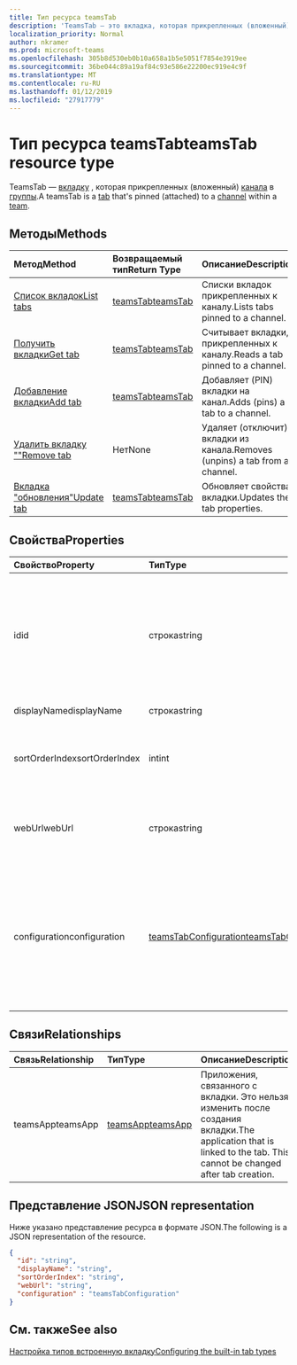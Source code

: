 ```yaml
---
title: Тип ресурса teamsTab
description: 'TeamsTab — это вкладка, которая прикрепленных (вложенный) канала в группе. '
localization_priority: Normal
author: nkramer
ms.prod: microsoft-teams
ms.openlocfilehash: 305b8d530eb0b10a658a1b5e5051f7854e3919ee
ms.sourcegitcommit: 36be044c89a19af84c93e586e22200ec919e4c9f
ms.translationtype: MT
ms.contentlocale: ru-RU
ms.lasthandoff: 01/12/2019
ms.locfileid: "27917779"
---
```

# <a name="teamstab-resource-type"></a><span data-ttu-id="f3ab5-103">Тип ресурса teamsTab</span><span class="sxs-lookup"><span data-stu-id="f3ab5-103">teamsTab resource type</span></span>



<span data-ttu-id="f3ab5-104">TeamsTab — [вкладку](../resources/teamstab.md) , которая прикрепленных (вложенный) [канала](channel.md) в [группы](team.md).</span><span class="sxs-lookup"><span data-stu-id="f3ab5-104">A teamsTab is a [tab](../resources/teamstab.md) that's pinned (attached) to a [channel](channel.md) within a [team](team.md).</span></span> 

## <a name="methods"></a><span data-ttu-id="f3ab5-105">Методы</span><span class="sxs-lookup"><span data-stu-id="f3ab5-105">Methods</span></span>

| <span data-ttu-id="f3ab5-106">Метод</span><span class="sxs-lookup"><span data-stu-id="f3ab5-106">Method</span></span>       | <span data-ttu-id="f3ab5-107">Возвращаемый тип</span><span class="sxs-lookup"><span data-stu-id="f3ab5-107">Return Type</span></span>  |<span data-ttu-id="f3ab5-108">Описание</span><span class="sxs-lookup"><span data-stu-id="f3ab5-108">Description</span></span>|
|:---------------|:--------|:----------|
|[<span data-ttu-id="f3ab5-109">Список вкладок</span><span class="sxs-lookup"><span data-stu-id="f3ab5-109">List tabs</span></span>](../api/teamstab-list.md) | [<span data-ttu-id="f3ab5-110">teamsTab</span><span class="sxs-lookup"><span data-stu-id="f3ab5-110">teamsTab</span></span>](teamstab.md) | <span data-ttu-id="f3ab5-111">Списки вкладок прикрепленных к каналу.</span><span class="sxs-lookup"><span data-stu-id="f3ab5-111">Lists tabs pinned to a channel.</span></span>|
|[<span data-ttu-id="f3ab5-112">Получить вкладки</span><span class="sxs-lookup"><span data-stu-id="f3ab5-112">Get tab</span></span>](../api/teamstab-get.md) | [<span data-ttu-id="f3ab5-113">teamsTab</span><span class="sxs-lookup"><span data-stu-id="f3ab5-113">teamsTab</span></span>](teamstab.md) | <span data-ttu-id="f3ab5-114">Считывает вкладки, прикрепленных к каналу.</span><span class="sxs-lookup"><span data-stu-id="f3ab5-114">Reads a tab pinned to a channel.</span></span>|
|[<span data-ttu-id="f3ab5-115">Добавление вкладки</span><span class="sxs-lookup"><span data-stu-id="f3ab5-115">Add tab</span></span>](../api/teamstab-add.md) | [<span data-ttu-id="f3ab5-116">teamsTab</span><span class="sxs-lookup"><span data-stu-id="f3ab5-116">teamsTab</span></span>](teamstab.md) | <span data-ttu-id="f3ab5-117">Добавляет (PIN) вкладки на канал.</span><span class="sxs-lookup"><span data-stu-id="f3ab5-117">Adds (pins) a tab to a channel.</span></span>|
|[<span data-ttu-id="f3ab5-118">Удалить вкладку ""</span><span class="sxs-lookup"><span data-stu-id="f3ab5-118">Remove tab</span></span>](../api/teamstab-delete.md) | <span data-ttu-id="f3ab5-119">Нет</span><span class="sxs-lookup"><span data-stu-id="f3ab5-119">None</span></span> | <span data-ttu-id="f3ab5-120">Удаляет (отключит) вкладки из канала.</span><span class="sxs-lookup"><span data-stu-id="f3ab5-120">Removes (unpins) a tab from a channel.</span></span>|
|[<span data-ttu-id="f3ab5-121">Вкладка "обновления"</span><span class="sxs-lookup"><span data-stu-id="f3ab5-121">Update tab</span></span>](../api/teamstab-update.md) | [<span data-ttu-id="f3ab5-122">teamsTab</span><span class="sxs-lookup"><span data-stu-id="f3ab5-122">teamsTab</span></span>](teamstab.md) | <span data-ttu-id="f3ab5-123">Обновляет свойства вкладки.</span><span class="sxs-lookup"><span data-stu-id="f3ab5-123">Updates the tab properties.</span></span>|


## <a name="properties"></a><span data-ttu-id="f3ab5-124">Свойства</span><span class="sxs-lookup"><span data-stu-id="f3ab5-124">Properties</span></span>

|<span data-ttu-id="f3ab5-125">Свойство</span><span class="sxs-lookup"><span data-stu-id="f3ab5-125">Property</span></span>|<span data-ttu-id="f3ab5-126">Тип</span><span class="sxs-lookup"><span data-stu-id="f3ab5-126">Type</span></span>|<span data-ttu-id="f3ab5-127">Описание</span><span class="sxs-lookup"><span data-stu-id="f3ab5-127">Description</span></span>|
|:---------------|:--------|:----------|
|  <span data-ttu-id="f3ab5-128">id</span><span class="sxs-lookup"><span data-stu-id="f3ab5-128">id</span></span>              |   <span data-ttu-id="f3ab5-129">строка</span><span class="sxs-lookup"><span data-stu-id="f3ab5-129">string</span></span>                  |  <span data-ttu-id="f3ab5-130">Идентификатор, который уникальным образом определяет определенный экземпляр канала вкладку чтения только.</span><span class="sxs-lookup"><span data-stu-id="f3ab5-130">Identifier that uniquely identifies a specific instance of a channel tab. Read only.</span></span>     |
|  <span data-ttu-id="f3ab5-131">displayName</span><span class="sxs-lookup"><span data-stu-id="f3ab5-131">displayName</span></span>            |   <span data-ttu-id="f3ab5-132">строка</span><span class="sxs-lookup"><span data-stu-id="f3ab5-132">string</span></span>                  |  <span data-ttu-id="f3ab5-133">Имя вкладки.</span><span class="sxs-lookup"><span data-stu-id="f3ab5-133">Name of the tab.</span></span>     |
|  <span data-ttu-id="f3ab5-134">sortOrderIndex</span><span class="sxs-lookup"><span data-stu-id="f3ab5-134">sortOrderIndex</span></span>  |   <span data-ttu-id="f3ab5-135">int</span><span class="sxs-lookup"><span data-stu-id="f3ab5-135">int</span></span>                     |  <span data-ttu-id="f3ab5-136">Индекс порядок, используемый для сортировки вкладок</span><span class="sxs-lookup"><span data-stu-id="f3ab5-136">Index of the order used for sorting tabs</span></span>     |
|  <span data-ttu-id="f3ab5-137">webUrl</span><span class="sxs-lookup"><span data-stu-id="f3ab5-137">webUrl</span></span>          |   <span data-ttu-id="f3ab5-138">строка</span><span class="sxs-lookup"><span data-stu-id="f3ab5-138">string</span></span>                  |  <span data-ttu-id="f3ab5-139">Прямая ссылка URL-адрес экземпляра вкладки.</span><span class="sxs-lookup"><span data-stu-id="f3ab5-139">Deep link url of the tab instance.</span></span> <span data-ttu-id="f3ab5-140">Только для чтения.</span><span class="sxs-lookup"><span data-stu-id="f3ab5-140">Read only.</span></span>     |
|  <span data-ttu-id="f3ab5-141">configuration</span><span class="sxs-lookup"><span data-stu-id="f3ab5-141">configuration</span></span>        |   [<span data-ttu-id="f3ab5-142">teamsTabConfiguration</span><span class="sxs-lookup"><span data-stu-id="f3ab5-142">teamsTabConfiguration</span></span>](teamstabconfiguration.md) |  <span data-ttu-id="f3ab5-143">Контейнер для пользовательских параметров, применяемых на вкладке. Вкладка считается настроены только после этого свойства.</span><span class="sxs-lookup"><span data-stu-id="f3ab5-143">Container for custom settings applied to a tab. The tab is considered configured only once this property is set.</span></span>     |

## <a name="relationships"></a><span data-ttu-id="f3ab5-144">Связи</span><span class="sxs-lookup"><span data-stu-id="f3ab5-144">Relationships</span></span>

| <span data-ttu-id="f3ab5-145">Связь</span><span class="sxs-lookup"><span data-stu-id="f3ab5-145">Relationship</span></span> | <span data-ttu-id="f3ab5-146">Тип</span><span class="sxs-lookup"><span data-stu-id="f3ab5-146">Type</span></span>   | <span data-ttu-id="f3ab5-147">Описание</span><span class="sxs-lookup"><span data-stu-id="f3ab5-147">Description</span></span> |
|:---------------|:--------|:----------|
|<span data-ttu-id="f3ab5-148">teamsApp</span><span class="sxs-lookup"><span data-stu-id="f3ab5-148">teamsApp</span></span>|[<span data-ttu-id="f3ab5-149">teamsApp</span><span class="sxs-lookup"><span data-stu-id="f3ab5-149">teamsApp</span></span>](teamsapp.md) | <span data-ttu-id="f3ab5-150">Приложения, связанного с вкладки. Это нельзя изменить после создания вкладки.</span><span class="sxs-lookup"><span data-stu-id="f3ab5-150">The application that is linked to the tab. This cannot be changed after tab creation.</span></span> |

## <a name="json-representation"></a><span data-ttu-id="f3ab5-151">Представление JSON</span><span class="sxs-lookup"><span data-stu-id="f3ab5-151">JSON representation</span></span>

<span data-ttu-id="f3ab5-152">Ниже указано представление ресурса в формате JSON.</span><span class="sxs-lookup"><span data-stu-id="f3ab5-152">The following is a JSON representation of the resource.</span></span>


<!-- {
  "blockType": "resource",
  "baseType": "microsoft.graph.entity",
  "@odata.type": "microsoft.graph.teamsTab"
}-->

```json
{  
  "id": "string",
  "displayName": "string",
  "sortOrderIndex": "string",
  "webUrl": "string",
  "configuration" : "teamsTabConfiguration"
}

```

<!-- uuid: 8fcb5dbc-d5aa-4681-8e31-b001d5168d79
2015-10-25 14:57:30 UTC -->
<!-- {
  "type": "#page.annotation",
  "description": "teamsTab resource",
  "keywords": "",
  "section": "documentation",
  "tocPath": ""
}-->

## <a name="see-also"></a><span data-ttu-id="f3ab5-153">См. также</span><span class="sxs-lookup"><span data-stu-id="f3ab5-153">See also</span></span>

[<span data-ttu-id="f3ab5-154">Настройка типов встроенную вкладку</span><span class="sxs-lookup"><span data-stu-id="f3ab5-154">Configuring the built-in tab types</span></span>](/graph/teams-configuring-builtin-tabs)
